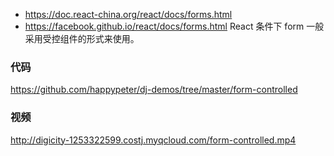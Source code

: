 - https://doc.react-china.org/react/docs/forms.html
- https://facebook.github.io/react/docs/forms.html
React 条件下 form 一般采用受控组件的形式来使用。

### 代码

https://github.com/happypeter/dj-demos/tree/master/form-controlled

### 视频

http://digicity-1253322599.costj.myqcloud.com/form-controlled.mp4
